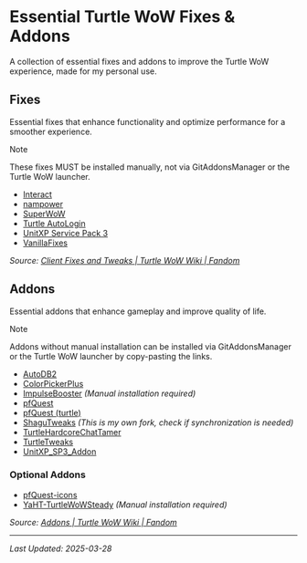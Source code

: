 # Essential Turtle WoW Fixes & Addons

A collection of essential fixes and addons to improve the Turtle WoW experience, made for my personal use.

## Fixes

Essential fixes that enhance functionality and optimize performance for a smoother experience.

> [!NOTE]
> These fixes MUST be installed manually, not via GitAddonsManager or the Turtle WoW launcher.

- [Interact](https://github.com/luskanek/Interact)
- [nampower](https://github.com/namreeb/nampower)
- [SuperWoW](https://github.com/balakethelock/SuperWoW)
- [Turtle AutoLogin](https://github.com/MarcelineVQ/turtle-autologin)
- [UnitXP Service Pack 3](https://github.com/allfoxwy/UnitXP_SP3)
- [VanillaFixes](https://github.com/hannesmann/vanillafixes)

_Source: [Client Fixes and Tweaks | Turtle WoW Wiki | Fandom](https://turtle-wow.fandom.com/wiki/Client_Fixes_and_Tweaks)_

## Addons

Essential addons that enhance gameplay and improve quality of life.

> [!NOTE]
> Addons without manual installation can be installed via GitAddonsManager or the Turtle WoW launcher by copy-pasting the links.

- [AutoDB2](https://github.com/refaim/AutoDB2.git)
- [ColorPickerPlus](https://github.com/mrrosh/ColorPickerPlus.git)
- [ImpulseBooster](https://github.com/Warlockbugs/impulse-booster) _(Manual installation required)_
- [pfQuest](https://github.com/shagu/pfQuest.git)
- [pfQuest (turtle)](https://github.com/shagu/pfQuest-turtle.git)
- [ShaguTweaks](https://github.com/waverion/ShaguTweaks.git) _(This is my own fork, check if synchronization is needed)_
- [TurtleHardcoreChatTamer](https://github.com/refaim/TurtleHardcoreChatTamer.git)
- [TurtleTweaks](https://github.com/mitjafelicijan/TurtleTweaks.git)
- [UnitXP_SP3_Addon](https://github.com/allfoxwy/UnitXP_SP3_Addon.git)

### Optional Addons

- [pfQuest-icons](https://github.com/shagu/pfQuest-icons.git)
- [YaHT-TurtleWoWSteady](https://github.com/aspanj/YaHT-TurtleWoWSteady) _(Manual installation required)_

_Source: [Addons | Turtle WoW Wiki | Fandom](https://turtle-wow.fandom.com/wiki/Addons)_

---

_Last Updated: 2025-03-28_
